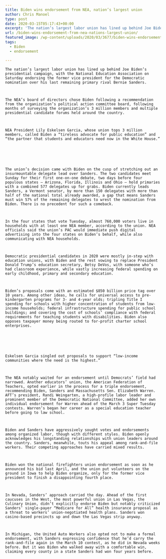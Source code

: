 ```yaml
---
title: Biden wins endorsement from NEA, nation’s largest union
author: Chris Manoel
type: post
date: 2020-03-15T05:17:43+00:00
excerpt: 'The nation’s largest labor union has lined up behind Joe Biden’s presidential campaign, with the National Education Association on Saturday endorsing the former vice president for the Democratic nomination over his last remaining primary rival Bernie Sanders.The NEA’s board of directors chose Biden following a recommendation from the organization’s political action committee board, following months&hellip;'
url: /biden-wins-endorsement-from-nea-nations-largest-union/
featured_image: /wp-content/uploads/2020/03/3677/biden-wins-endorsement-from-nea-nations-largest-union.jpg
tags:
  - Biden
  - endorsement

---
```

  
    The nation’s largest labor union has lined up behind Joe Biden’s presidential campaign, with the National Education Association on Saturday endorsing the former vice president for the Democratic nomination over his last remaining primary rival Bernie Sanders.
  
  
  
    The NEA’s board of directors chose Biden following a recommendation from the organization’s political action committee board, following months of surveying the organization’s 3 million members and multiple presidential candidate forums held around the country.
  
  
  
    NEA President Lily Eskelsen Garcia, whose union tops 3 million members, called Biden a “tireless advocate for public education” and “the partner that students and educators need now in the White House.”
  
  
  
  
  
  
    The union’s decision came with Biden on the cusp of stretching out an insurmountable delegate lead over Sanders. The two candidates meet Sunday for their first one-on-one debate, two days before four populous states – Arizona, Florida, Illinois and Ohio – hold primaries with a combined 577 delegates up for grabs. Biden currently leads Sanders, a Vermont senator, by more than 150 delegates with more than half of the national total already awarded, a gap that means Sanders must win 57% of the remaining delegates to wrest the nomination from Biden. There is no precedent for such a comeback.
  
  
  
    In the four states that vote Tuesday, almost 760,000 voters live in households with at least one NEA member, according to the union. NEA officials said the union’s PAC would immediate push digital advertising into the four states on Biden’s behalf, while also communicating with NEA households.
  
  
  
    Democratic presidential candidates in 2020 were mostly in-step with education unions, with Biden and the rest vowing to replace President Donald Trump’s education secretary, Betsy DeVos, with someone who’s had classroom experience, while vastly increasing federal spending on early childhood, primary and secondary education.
  
  
  
    Biden’s proposals come with an estimated $850 billion price tag over 10 years. Among other ideas, he calls for universal access to pre-kindergarten programs for 3- and 4-year olds; tripling Title I spending for schools with higher concentration of students from low-income households; federal infrastructure spending for public school buildings; and covering the cost of schools’ compliance with federal requirements for teaching students with disabilities. Biden also opposes taxpayer money being routed to for-profit charter school enterprises.
  
  
  
  
  
  
    Eskelsen Garcia singled out proposals to support “low-income communities where the need is the highest.”
  
  
  
    The NEA notably waited for an endorsement until Democrats’ field had narrowed. Another educators’ union, the American Federation of Teachers, opted earlier in the process for a triple endorsement, recommending Biden, Sanders and Massachusetts Sen. Elizabeth Warren. AFT’s president, Randi Weingarten, a high-profile labor leader and prominent member of the Democratic National Committee, added her own individual endorsement for Warren ahead of the March 3 Super Tuesday contests. Warren’s began her career as a special education teacher before going to law school.
  
  
  
    Biden and Sanders have aggressively sought votes and endorsements among organized labor, though with different styles. Biden openly acknowledges his longstanding relationships with union leaders around the country. Sanders, meanwhile, touts his appeal among rank-and-file workers. Their competing approaches have carried mixed results.
  
  
  
    Biden won the national firefighters union endorsement as soon as he announced his bid last April, and the union put volunteers on the ground in Iowa to help Biden organize, only for the former vice president to finish a disappointing fourth place.
  
  
  
    In Nevada, Sanders’ approach carried the day. Ahead of the first caucuses in the West, the most powerful union in Las Vegas, the Culinary Union, didn’t explicitly endorse Biden but notably criticized Sanders’ single-payer “Medicare for All” health insurance proposal as a threat to workers’ union-negotiated health plans. Sanders won casino-based precincts up and down the Las Vegas strip anyway.
  
  
  
    In Michigan, the United Auto Workers also opted not to make a formal endorsement, with Sanders expressing confidence that he’d carry the rank-and-file again in the March 10 contest, as he did in Nevada weeks before. But it was Biden who walked away with a comfortable win, claiming every county in a state Sanders had won four years before.
  
